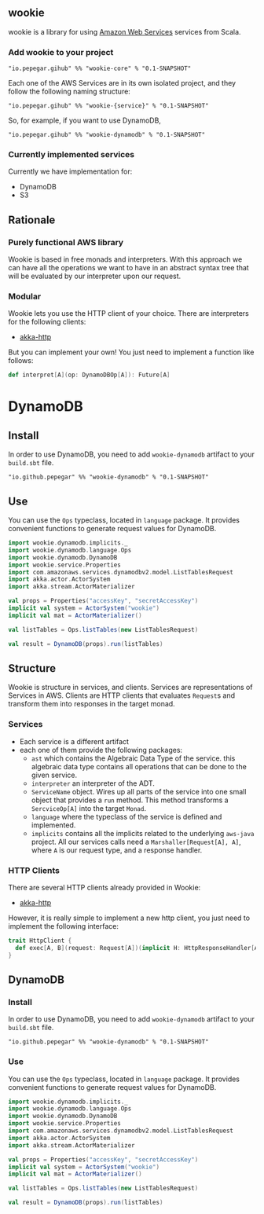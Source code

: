 

wookie
------

wookie is a library for using [Amazon Web Services](https://aws.amazon.com/es/)
services from Scala.


### Add wookie to your project

```
"io.pepegar.gihub" %% "wookie-core" % "0.1-SNAPSHOT"
```

Each one of the AWS Services are in its own isolated project, and they follow
the following naming structure:

```
"io.pepegar.gihub" %% "wookie-{service}" % "0.1-SNAPSHOT"
```

So, for example, if you want to use DynamoDB,

```
"io.pepegar.gihub" %% "wookie-dynamodb" % "0.1-SNAPSHOT"
```

### Currently implemented services

Currently we have implementation for:

* DynamoDB
* S3


Rationale
---------

### Purely functional AWS library
Wookie is based in free monads and interpreters.  With this approach we can have
all the operations we want to have in an abstract syntax tree that will be
evaluated by our interpreter upon our request.

### Modular
Wookie lets you use the HTTP client of your choice. There are interpreters for
the following clients:

- [akka-http][akka-http]

But you can implement your own! You just need to implement a function like
follows:

```scala
def interpret[A](op: DynamoDBOp[A]): Future[A]
```

[akka-http]: https://akka.io



DynamoDB
========

Install
-------
In order to use DynamoDB, you need to add `wookie-dynamodb` artifact to your
`build.sbt` file.

```
"io.github.pepegar" %% "wookie-dynamodb" % "0.1-SNAPSHOT"
```

Use
---
You can use the `Ops` typeclass, located in `language` package.  It provides 
convenient functions to generate request values for DynamoDB.

```scala
import wookie.dynamodb.implicits._
import wookie.dynamodb.language.Ops
import wookie.dynamodb.DynamoDB
import wookie.service.Properties
import com.amazonaws.services.dynamodbv2.model.ListTablesRequest
import akka.actor.ActorSystem
import akka.stream.ActorMaterializer

val props = Properties("accessKey", "secretAccessKey")
implicit val system = ActorSystem("wookie")
implicit val mat = ActorMaterializer()

val listTables = Ops.listTables(new ListTablesRequest)

val result = DynamoDB(props).run(listTables)
```


Structure
---------

Wookie is structure in services, and clients.  Services are representations of
Services in AWS.  Clients are HTTP clients that evaluates `Request`s and
transform them into responses in the target monad.

### Services

* Each service is a different artifact
* each one of them provide the following packages:
  * `ast` which contains the Algebraic Data Type of the service. this algebraic
  data type contains all operations that can be done to the given service.
  * `interpreter` an interpreter of the ADT.
  * `ServiceName` object.  Wires up all parts of the service into one small
  object that provides a `run` method.  This method transforms a `SercviceOp[A]`
  into the target `Monad`.
  * `language` where the typeclass of the service is defined and implemented.
  * `implicits` contains all the implicits related to the underlying `aws-java`
  project.  All our services calls need a `Marshaller[Request[A], A]`, where `A`
  is our request type, and a response handler.

### HTTP Clients

There are several HTTP clients already provided in Wookie:

* [akka-http](https://akka.io)

However, it is really simple to implement a new http client, you just need to
implement the following interface:

```scala
trait HttpClient {
  def exec[A, B](request: Request[A])(implicit H: HttpResponseHandler[AmazonWebServiceResponse[B]]): Future[B]
}
```



DynamoDB
--------

### Install
In order to use DynamoDB, you need to add `wookie-dynamodb` artifact to your
`build.sbt` file.

```
"io.github.pepegar" %% "wookie-dynamodb" % "0.1-SNAPSHOT"
```

### Use
You can use the `Ops` typeclass, located in `language` package.  It provides 
convenient functions to generate request values for DynamoDB.

```scala
import wookie.dynamodb.implicits._
import wookie.dynamodb.language.Ops
import wookie.dynamodb.DynamoDB
import wookie.service.Properties
import com.amazonaws.services.dynamodbv2.model.ListTablesRequest
import akka.actor.ActorSystem
import akka.stream.ActorMaterializer

val props = Properties("accessKey", "secretAccessKey")
implicit val system = ActorSystem("wookie")
implicit val mat = ActorMaterializer()

val listTables = Ops.listTables(new ListTablesRequest)

val result = DynamoDB(props).run(listTables)
```

